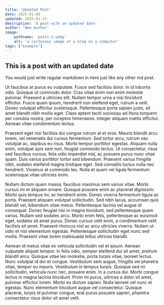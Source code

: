 ```yaml
---
title: 'Updated Post'
date: 2025-01-09
updated: 2025-01-13
description: 'A post with an updated date'
author: 'New Author'
image:
    pathname: 'posts-2.webp'
    alt: 'a cartooney image of a blog on a computer'
tags: ["example"]
---
```

## This is a post with an updated date
You would just write regular markdown in here just like any other md post.

Ut faucibus at purus eu vulputate. Fusce sed facilisis dolor. In id lobortis odio. Quisque ut commodo dolor. Cras vitae enim non enim molestie pulvinar. Praesent a ultricies elit. Nullam tempor urna a nisi tincidunt efficitur. Fusce quam ipsum, hendrerit non eleifend eget, rutrum a velit. Donec volutpat efficitur scelerisque. Pellentesque porta sapien justo, sit amet blandit nibh mollis eget. Class aptent taciti sociosqu ad litora torquent per conubia nostra, per inceptos himenaeos. Integer aliquam mattis efficitur. Aenean vitae condimentum lectus.

Praesent eget nisi facilisis dui congue rutrum at et eros. Mauris blandit arcu lorem, vel venenatis dui cursus fermentum. Sed tortor arcu, rutrum nec volutpat ac, dapibus eu risus. Morbi tempor porttitor egestas. Aliquam nulla enim, volutpat quis sem non, feugiat commodo lectus. Ut consectetur, risus sed faucibus cursus, felis odio imperdiet nisl, ac posuere purus nunc vitae quam. Duis varius porttitor tortor sed bibendum. Praesent varius fringilla nibh, sodales eleifend magna tristique eget. Sed convallis luctus nulla nec hendrerit. Vivamus at commodo leo. Nulla et quam vel ligula fermentum scelerisque vitae ultricies enim.

Nullam dictum quam massa, faucibus maximus sem varius vitae. Morbi cursus mi et aliquam ornare. Quisque posuere enim ac placerat dignissim. Morbi quis tempus mi, ac hendrerit enim. Donec viverra fermentum ligula ac porta. Praesent aliquam volutpat sollicitudin. Sed nibh lacus, accumsan quis blandit vel, bibendum vitae metus. Pellentesque lacinia vel augue id consequat. Donec feugiat nisi in magna tincidunt, sed pellentesque quam varius. Nullam sed sodales arcu. Morbi enim felis, pellentesque ac euismod eget, sodales sit amet purus. Donec cursus velit enim, a condimentum velit facilisis sit amet. Praesent rhoncus nisl ac arcu ultricies viverra. Nullam ut odio et nisl elementum egestas. Pellentesque sollicitudin eget nunc sed mollis. Praesent vitae lorem malesuada tellus ultrices blandit.

Aenean id metus vitae ex vehicula sollicitudin vel et ipsum. Aenean vulputate aliquet tempor. In felis odio, semper eleifend dui sit amet, pretium blandit arcu. Quisque vitae leo molestie, porta turpis vitae, laoreet lectus. Nunc volutpat id dui et congue. Vestibulum sem augue, fringilla vel pharetra vitae, tempor eu mauris. Vestibulum in tempus turpis. Quisque sed mi sollicitudin, vehicula nunc nec, posuere enim. In a cursus dui. Morbi congue lectus in magna lacinia tincidunt. Proin mi purus, ultrices a dolor sit amet, pulvinar efficitur lorem. Morbi eu dictum sapien. Nulla laoreet vel nunc et egestas. Nunc elementum tincidunt augue vel consectetur. Quisque placerat, turpis id pulvinar congue, erat purus posuere sapien, pharetra consectetur risus dolor sit amet velit.

